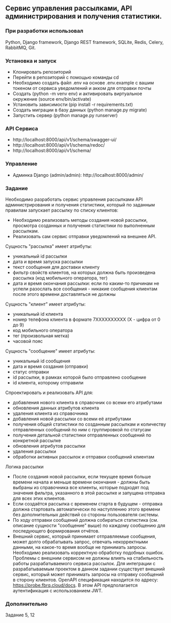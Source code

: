 ## Сервис управления рассылками, API администрирования и получения статистики. 

### При разработки использовал
Python, Django framework, Django REST framework, SQLite, Redis, Celery, RabbitMQ, Git. 

### Установка и запуск
* Клонировать репозиторий
* Перейти в репозиторий с помощью команды cd
* Необходимо создать файл .env на основе .env.example с вашим токеном от сервиса уведомлений и акком для отправки почты
* Создать (python -m venv env) и активировать виртуальное окружение (source env/bin/activate)
* Установить зависимости (pip install -r requirements.txt)
* Создать миграции в базу данных (python manage.py migrate)
* Запустить сервер (python manage.py runserver)

### API Сервиса
* http://localhost:8000/api/v1/schema/swagger-ui/
* http://localhost:8000/api/v1/schema/redoc/
* http://localhost:8000/api/v1/schema/

### Управление
* Админка Django (admin/admin): http://localhost:8000/admin/

### Задание
Необходимо разработать сервис управления рассылками API администрирования и получения статистики, который по заданным правилам запускает рассылку по списку клиентов:
* Необходимо реализовать методы создания новой рассылки, просмотра созданных и получения статистики по выполненным рассылкам.
* Реализовать сам сервис отправки уведомлений на внешнее API.

Сущность "рассылка" имеет атрибуты:
* уникальный id рассылки
* дата и время запуска рассылки
* текст сообщения для доставки клиенту
* фильтр свойств клиентов, на которых должна быть произведена рассылка (код мобильного оператора, тег)
* дата и время окончания рассылки: если по каким-то причинам не успели разослать все сообщения - никакие сообщения клиентам после этого времени доставляться не должны

Сущность "клиент" имеет атрибуты:
* уникальный id клиента
* номер телефона клиента в формате 7XXXXXXXXXX (X - цифра от 0 до 9)
* код мобильного оператора
* тег (произвольная метка)
* часовой пояс

Сущность "сообщение" имеет атрибуты:
* уникальный id сообщения
* дата и время создания (отправки)
* статус отправки
* id рассылки, в рамках которой было отправлено сообщение
* id клиента, которому отправили

Спроектировать и реализовать API для:
* добавления нового клиента в справочник со всеми его атрибутами
* обновления данных атрибутов клиента
* удаления клиента из справочника
* добавления новой рассылки со всеми её атрибутами
* получения общей статистики по созданным рассылкам и количеству отправленных сообщений по ним с группировкой по статусам
* получения детальной статистики отправленных сообщений по конкретной рассылке
* обновления атрибутов рассылки
* удаления рассылки
* обработки активных рассылок и отправки сообщений клиентам

Логика рассылки
* После создания новой рассылки, если текущее время больше времени начала и меньше времени окончания - должны быть выбраны из справочника все клиенты, которые подходят под значения фильтра, указанного в этой рассылке и запущена отправка для всех этих клиентов.
* Если создаётся рассылка с временем старта в будущем - отправка должна стартовать автоматически по наступлению этого времени без дополнительных действий со стороны пользователя системы.
* По ходу отправки сообщений должна собираться статистика (см. описание сущности "сообщение" выше) по каждому сообщению для последующего формирования отчётов.
* Внешний сервис, который принимает отправляемые сообщения, может долго обрабатывать запрос, отвечать некорректными данными, на какое-то время вообще не принимать запросы. Необходимо реализовать корректную обработку подобных ошибок. Проблемы с внешним сервисом не должны влиять на стабильность работы разрабатываемого сервиса рассылок.
Для интеграции с разрабатываемым проектом в данном задании существует внешний сервис, который может принимать запросы на отправку сообщений в сторону клиентов. OpenAPI спецификация находится по адресу: https://probe.fbrq.cloud/docs. В этом API предполагается аутентификация с использованием JWT.

### Дополнительно

Задание  5, 12